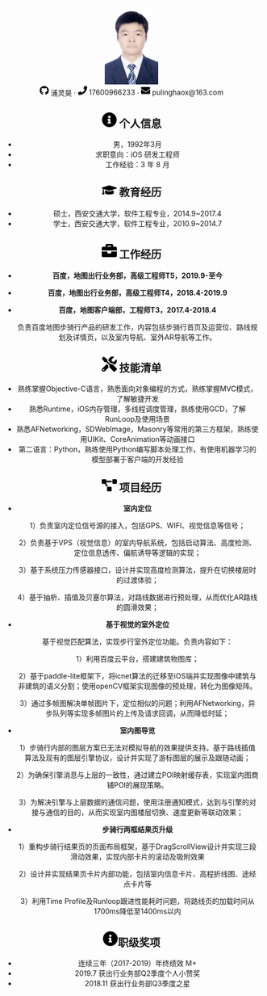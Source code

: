 <center>
  <div>
    <img src="assets/DSC_3902_meitu.jpg" alt="DSC_3902_meitu" style="zoom: 15%;" />
    <div>
      <img src="assets/github-brands.svg" width="18px">
      <span>浦灵昊</span>
       ·
     <span>
         <img src="assets/phone-solid.svg" width="18px">
         17600966233
     </span>
     ·
     <span>
         <img src="assets/envelope-solid.svg" width="18px">
         pulinghaox@163.com
     </span>
 </div>


 ## <img src="assets/info-circle-solid.svg" width="30px"> 个人信息 

 - 男，1992年3月
 - 求职意向：iOS 研发工程师
 - 工作经验：3 年 8 月

## <img src="assets/graduation-cap-solid.svg" width="30px"> 教育经历

- 硕士，西安交通大学，软件工程专业，2014.9~2017.4
- 学士，西安交通大学，软件工程专业，2010.9~2014.7

## <img src="assets/briefcase-solid.svg" width="30px"> 工作经历

- **百度，地图出行业务部，高级工程师T5，2019.9-至今**

- **百度，地图出行业务部，高级工程师T4，2018.4-2019.9**

- **百度，地图客户端部，工程师T3，2017.4-2018.4**

   ​       负责百度地图步骑行产品的研发工作，内容包括步骑行首页及运营位、路线规划及详情页，以及室内导航、室外AR导航等工作。
   

## <img src="assets/tools-solid.svg" width="30px"> 技能清单

- 熟练掌握Objective-C语言，熟悉面向对象编程的方式，熟练掌握MVC模式，了解敏捷开发
- 熟悉Runtime，iOS内存管理，多线程调度管理，熟练使用GCD，了解RunLoop及使用场景
- 熟悉AFNetworking，SDWebImage，Masonry等常用的第三方框架，熟练使用UIKit、CoreAnimation等动画接口
- 第二语言：Python，熟练使用Python编写脚本处理工作，有使用机器学习的模型部署于客户端的开发经验

## <img src="assets/project-diagram-solid.svg" width="30px"> 项目经历

- **室内定位**

  1）负责室内定位信号源的接入，包括GPS、WIFI、视觉信息等信号；

  2）负责基于VPS（视觉信息）的室内导航系统，包括启动算法、高度检测、定位信息透传、偏航诱导等逻辑的实现；

  3）基于系统压力传感器接口，设计并实现高度检测算法，提升在切换楼层时的过渡体验；

  4）基于抽析、插值及贝塞尔算法，对路线数据进行预处理，从而优化AR路线的圆滑效果；

- **基于视觉的室外定位**

  基于视觉匹配算法，实现步行室外定位功能。负责内容如下：

  1）利用百度云平台，搭建建筑物图库；

  2）基于paddle-lite框架下，将icnet算法的迁移至iOS端并实现图像中建筑与非建筑的语义分割；使用openCV框架实现图像的预处理，转化为图像矩阵。

  3）通过多帧图解决单帧图片下，定位相似的问题；利用AFNetworking，异步队列等实现多帧图片的上传及请求回调，从而降低时延；

- **室内图导览**

  1）步骑行内部的图层方案已无法对模拟导航的效果提供支持。基于路线插值算法及现有的图层引擎协议，设计并实现了游标图层的展示及跟随动画；

  2）为确保引擎消息与上层的一致性，通过建立POI映射缓存表，实现室内图商铺POI的展现策略。

  3）为解决引擎与上层数据的通信问题，使用注册通知模式，达到与引擎的对接与通信的目的，从而实现室内图楼层切换、速度更新等联动效果；

- **步骑行两框结果页升级**

  1）重构步骑行结果页的页面布局框架，基于DragScrollView设计并实现三段滑动效果，实现内部卡片的滚动及吸附效果

  2）设计并实现结果页卡片内部功能，包括室内信息卡片、高程折线图、途经点卡片等

  3）利用Time Profile及Runloop跟进性能耗时问题，将路线页的加载时间从1700ms降低至1400ms以内

##  <img src="assets/info-circle-solid.svg" width="30px">职级奖项

- 连续三年（2017-2019）年终绩效 M+
- 2019.7 获出行业务部Q2季度个人小赞奖
- 2018.11 获出行业务部Q3季度之星

